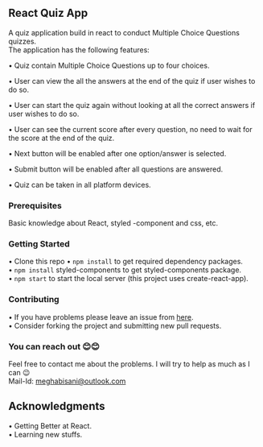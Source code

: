 ## React Quiz App

A quiz application build in react to conduct Multiple Choice Questions quizzes.<br />
The application has the following features:

•	Quiz contain Multiple Choice Questions up to four choices.

•	User can view the all the answers at the end of the quiz if user wishes to do so.

•	User can start the quiz again without looking at all the correct answers if user wishes to do so.

•	User can see the current score after every question, no need to wait for the score at the end of the quiz.

•	Next button will be enabled after one option/answer is selected.

•	Submit button will be enabled after all questions are answered.

•	Quiz can be taken in all platform devices.

### Prerequisites

Basic knowledge about React, styled -component and css, etc.

### Getting Started

•	Clone this repo
•	`npm install` to get required dependency packages.<br />
•	`npm install` styled-components to get styled-components package.<br />
•	`npm start` to start the local server (this project uses create-react-app).

### Contributing

•	If you have problems please leave an issue from [here](https://github.com/meghabisani/react_quiz_app/issues).<br />
•	Consider forking the project and submitting new pull requests.

### You can reach out 😊😊

Feel free to contact me about the problems. I will try to help as much as I can 😉<br />
Mail-Id: meghabisani@outlook.com

## Acknowledgments

•	Getting Better at React.<br />
•	Learning new stuffs.

